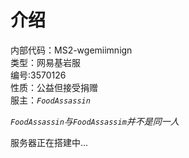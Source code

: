 # 介绍
  
内部代码：MS2-wgemiimnign  
类型：网易基岩服  
编号:3570126  
性质：公益但接受捐赠  
服主：*`FoodAssassin`*  

*`FoodAssassin`与`FoodAssassim`并不是同一人*

服务器正在搭建中...
